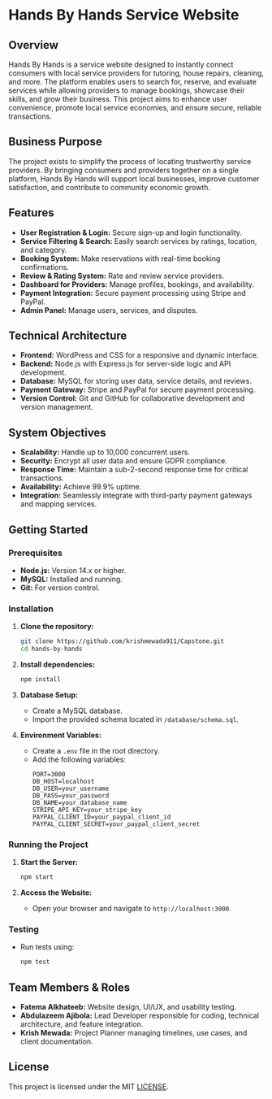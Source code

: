 # Hands By Hands Service Website

## Overview
Hands By Hands is a service website designed to instantly connect consumers with local service providers for tutoring, house repairs, cleaning, and more. The platform enables users to search for, reserve, and evaluate services while allowing providers to manage bookings, showcase their skills, and grow their business. This project aims to enhance user convenience, promote local service economies, and ensure secure, reliable transactions.

## Business Purpose
The project exists to simplify the process of locating trustworthy service providers. By bringing consumers and providers together on a single platform, Hands By Hands will support local businesses, improve customer satisfaction, and contribute to community economic growth.

## Features
- **User Registration & Login:** Secure sign-up and login functionality.
- **Service Filtering & Search:** Easily search services by ratings, location, and category.
- **Booking System:** Make reservations with real-time booking confirmations.
- **Review & Rating System:** Rate and review service providers.
- **Dashboard for Providers:** Manage profiles, bookings, and availability.
- **Payment Integration:** Secure payment processing using Stripe and PayPal.
- **Admin Panel:** Manage users, services, and disputes.

## Technical Architecture
- **Frontend:** WordPress and CSS for a responsive and dynamic interface.
- **Backend:** Node.js with Express.js for server-side logic and API development.
- **Database:** MySQL for storing user data, service details, and reviews.
- **Payment Gateway:** Stripe and PayPal for secure payment processing.
- **Version Control:** Git and GitHub for collaborative development and version management.

## System Objectives
- **Scalability:** Handle up to 10,000 concurrent users.
- **Security:** Encrypt all user data and ensure GDPR compliance.
- **Response Time:** Maintain a sub-2-second response time for critical transactions.
- **Availability:** Achieve 99.9% uptime.
- **Integration:** Seamlessly integrate with third-party payment gateways and mapping services.

## Getting Started

### Prerequisites
- **Node.js:** Version 14.x or higher.
- **MySQL:** Installed and running.
- **Git:** For version control.

### Installation

1. **Clone the repository:**
    ```bash
    git clone https://github.com/krishmewada911/Capstone.git
    cd hands-by-hands
    ```

2. **Install dependencies:**
    ```bash
    npm install
    ```

3. **Database Setup:**
    - Create a MySQL database.
    - Import the provided schema located in `/database/schema.sql`.

4. **Environment Variables:**
    - Create a `.env` file in the root directory.
    - Add the following variables:
      ```env
      PORT=3000
      DB_HOST=localhost
      DB_USER=your_username
      DB_PASS=your_password
      DB_NAME=your_database_name
      STRIPE_API_KEY=your_stripe_key
      PAYPAL_CLIENT_ID=your_paypal_client_id
      PAYPAL_CLIENT_SECRET=your_paypal_client_secret
      ```

### Running the Project

1. **Start the Server:**
    ```bash
    npm start
    ```

2. **Access the Website:**
    - Open your browser and navigate to `http://localhost:3000`.

### Testing
- Run tests using:
    ```bash
    npm test
    ```

## Team Members & Roles
- **Fatema Alkhateeb:** Website design, UI/UX, and usability testing.
- **Abdulazeem Ajibola:** Lead Developer responsible for coding, technical architecture, and feature integration.
- **Krish Mewada:** Project Planner managing timelines, use cases, and client documentation.

## License
This project is licensed under the MIT [LICENSE](./LICENSE).
